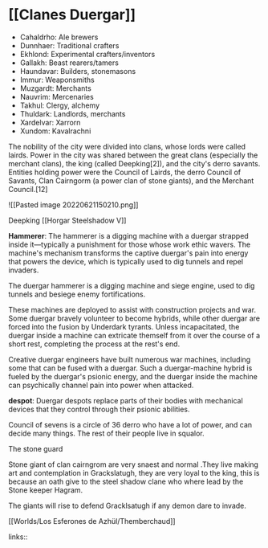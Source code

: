 
# [[Clanes Duergar]]

-   Cahaldrho: Ale brewers
-   Dunnhaer: Traditional crafters
-   Ekhlond: Experimental crafters/inventors
-   Gallakh: Beast rearers/tamers
-   Haundavar: Builders, stonemasons
-   Immur: Weaponsmiths
-   Muzgardt: Merchants
-   Nauvrim: Mercenaries
-   Takhul: Clergy, alchemy
-   Thuldark: Landlords, merchants
-   Xardelvar: Xarrorn
-   Xundom: Kavalrachni

The nobility of the city were divided into clans, whose lords were called lairds. Power in the city was shared between the great clans (especially the merchant clans), the king (called Deepking[2]), and the city's derro savants. Entities holding power were the Council of Lairds, the derro Council of Savants, Clan Cairngorm (a power clan of stone giants), and the Merchant Council.[12]



![[Pasted image 20220621150210.png]]


Deepking [[Horgar Steelshadow V]]


**Hammerer**:
The hammerer is a digging machine with a duergar strapped inside it—typically a punishment for those whose work ethic wavers. The machine's mechanism transforms the captive duergar's pain into energy that powers the device, which is typically used to dig tunnels and repel invaders.

The duergar hammerer is a digging machine and siege engine, used to dig tunnels and besiege enemy fortifications.

These machines are deployed to assist with construction projects and war. Some duergar bravely volunteer to become hybrids, while other duergar are forced into the fusion by Underdark tyrants. Unless incapacitated, the duergar inside a machine can extricate themself from it over the course of a short rest, completing the process at the rest's end.

Creative duergar engineers have built numerous war machines, including some that can be fused with a duergar. Such a duergar-machine hybrid is fueled by the duergar's psionic energy, and the duergar inside the machine can psychically channel pain into power when attacked.


**despot**: Duergar despots replace parts of their bodies with mechanical devices that they control through their psionic abilities.


Council of sevens is a circle of 36 derro who have a lot of power, and can decide many things. The rest of their people live in squalor.

The stone guard

Stone giant of clan cairngrom are very snaest and normal .They live making art and contemplation in Grackslatugh, they are very loyal to the king, this is because an oath give to the steel shadow clane who where lead by the Stone keeper Hagram. 

The giants will rise to defend Gracklsatugh if any demon dare to invade.

[[Worlds/Los Esferones de Azhül/Themberchaud]]


links::